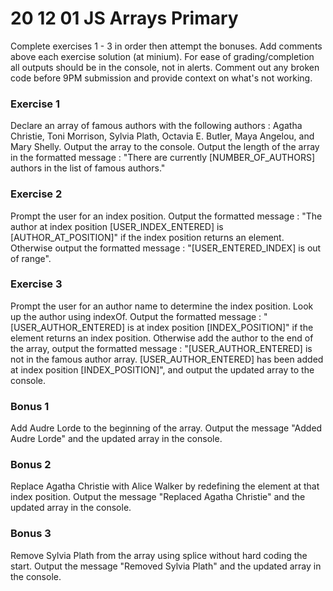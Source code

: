 # 20 12 01 JS Arrays Primary

Complete exercises 1 - 3 in order then attempt the bonuses. Add comments above each exercise solution (at minium). For ease of grading/completion all outputs should be in the console, not in alerts. Comment out any broken code before 9PM submission and provide context on what's not working.

### Exercise 1 
Declare an array of famous authors with the following authors : Agatha Christie, Toni Morrison, Sylvia Plath, Octavia E. Butler, Maya Angelou, and Mary Shelly. Output the array to the console. Output the length of the array in the formatted message : "There are currently [NUMBER_OF_AUTHORS] authors in the list of famous authors."

### Exercise 2 
Prompt the user for an index position. Output the formatted message : "The author at index position [USER_INDEX_ENTERED] is [AUTHOR_AT_POSITION]" if the index position returns an element. Otherwise output the formatted message : "[USER_ENTERED_INDEX] is out of range".

### Exercise 3
Prompt the user for an author name to determine the index position. Look up the author using indexOf. Output the formatted message : "[USER_AUTHOR_ENTERED] is at index position [INDEX_POSITION]" if the element returns an index position. Otherwise add the author to the end of the array, output the formatted message : "[USER_AUTHOR_ENTERED] is not in the famous author array. [USER_AUTHOR_ENTERED] has been added at index position [INDEX_POSITION]", and output the updated array to the console.

### Bonus 1
Add Audre Lorde to the beginning of the array. Output the message "Added Audre Lorde" and the updated array in the console.

### Bonus 2
Replace Agatha Christie with Alice Walker by redefining the element at that index position. Output the message "Replaced Agatha Christie" and the updated array in the console.

### Bonus 3
Remove Sylvia Plath from the array using splice without hard coding the start. Output the message "Removed Sylvia Plath" and the updated array in the console.
